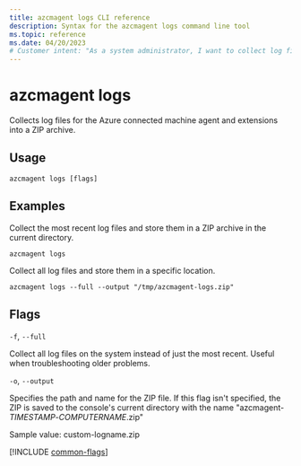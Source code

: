 ```yaml
---
title: azcmagent logs CLI reference
description: Syntax for the azcmagent logs command line tool
ms.topic: reference
ms.date: 04/20/2023
# Customer intent: "As a system administrator, I want to collect log files from the Azure connected machine agent into a ZIP archive, so that I can efficiently troubleshoot and analyze issues related to the system's performance."
---
```


# azcmagent logs

Collects log files for the Azure connected machine agent and extensions into a ZIP archive.

## Usage

```
azcmagent logs [flags]
```

## Examples

Collect the most recent log files and store them in a ZIP archive in the current directory.

```
azcmagent logs
```

Collect all log files and store them in a specific location.

```
azcmagent logs --full --output "/tmp/azcmagent-logs.zip"
```

## Flags

`-f`, `--full`

Collect all log files on the system instead of just the most recent. Useful when troubleshooting older problems.

`-o`, `--output`

Specifies the path and name for the ZIP file. If this flag isn't specified, the ZIP is saved to the console's current directory with the name "azcmagent-_TIMESTAMP_-_COMPUTERNAME_.zip"

Sample value: custom-logname.zip

[!INCLUDE [common-flags](includes/azcmagent-common-flags.md)]
